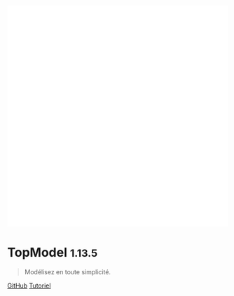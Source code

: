 ![logo](./media/IconDark.svg)

# TopModel <small>1.13.5</small>

> Modélisez en toute simplicité.

[GitHub](https://github.com/klee-contrib/topmodel)
[Tutoriel](/getting-started/00_getting_started.md)
